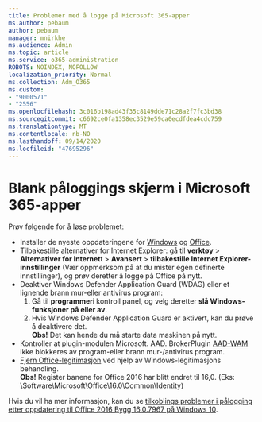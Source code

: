 ```yaml
---
title: Problemer med å logge på Microsoft 365-apper
ms.author: pebaum
author: pebaum
manager: mnirkhe
ms.audience: Admin
ms.topic: article
ms.service: o365-administration
ROBOTS: NOINDEX, NOFOLLOW
localization_priority: Normal
ms.collection: Adm_O365
ms.custom:
- "9000571"
- "2556"
ms.openlocfilehash: 3c016b198ad43f35c8149dde71c28a2f7fc3bd38
ms.sourcegitcommit: c6692ce0fa1358ec3529e59ca0ecdfdea4cdc759
ms.translationtype: MT
ms.contentlocale: nb-NO
ms.lasthandoff: 09/14/2020
ms.locfileid: "47695296"
---
```

# <a name="blank-sign-in-screen-in-microsoft-365-apps"></a>Blank påloggings skjerm i Microsoft 365-apper

Prøv følgende for å løse problemet:
- Installer de nyeste oppdateringene for [Windows](https://support.microsoft.com/help/4027667/windows-10-update) og [Office](https://support.office.com/article/update-office-and-your-computer-with-microsoft-update-2ab296f3-7f03-43a2-8e50-46de917611c5).
- Tilbakestille alternativer for Internet Explorer: gå til **verktøy**  >  **Alternativer for Internet**t  >  **Avansert**  >  **tilbakestille Internet Explorer-innstillinger** (Vær oppmerksom på at du mister egen definerte innstillinger), og prøv deretter å logge på Office på nytt.
- Deaktiver Windows Defender Application Guard (WDAG) eller et lignende brann mur-eller antivirus program:
    1. Gå til **programmer**i kontroll panel, og velg deretter **slå Windows-funksjoner på eller av**.
    2. Hvis Windows Defender Application Guard er aktivert, kan du prøve å deaktivere det.<br/>
    **Obs!** Det kan hende du må starte data maskinen på nytt.
- Kontroller at plugin-modulen Microsoft. AAD. BrokerPlugin [AAD-WAM](https://docs.microsoft.com/office365/troubleshoot/administration/connection-issue-when-sign-in-office-2016#symptom-1) ikke blokkeres av program-eller brann mur-/antivirus program.
- [Fjern Office-legitimasjon](https://docs.microsoft.com/office/troubleshoot/error-messages/another-account-already-signed-in#step-3-clear-cached-credentials-on-the-computer) ved hjelp av Windows-legitimasjons behandling.<br/>
    **Obs!** Register banene for Office 2016 har blitt endret til 16,0. (Eks: \Software\Microsoft\Office\16.0\Common\Identity\)

Hvis du vil ha mer informasjon, kan du se [tilkoblings problemer i pålogging etter oppdatering til Office 2016 Bygg 16.0.7967 på Windows 10](https://docs.microsoft.com/office365/troubleshoot/administration/connection-issue-when-sign-in-office-2016).